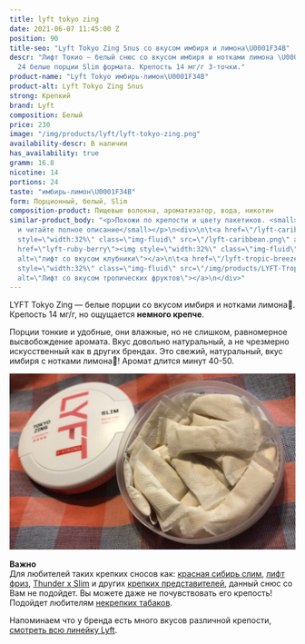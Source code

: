 ```yaml
---
title: lyft tokyo zing
date: 2021-06-07 11:45:00 Z
position: 90
title-seo: "Lyft Tokyo Zing Snus со вкусом имбиря и лимона\U0001F34B"
descr: "Лифт Токио — белый снюс со вкусом имбиря и нотками лимона \U0001F34B. В банке
  24 белые порции Slim формата. Крепость 14 мг/г 3-точки."
product-name: "Lyft Tokyo имбирь-лимон\U0001F34B"
product-alt: Lyft Tokyo Zing Snus
strong: Крепкий
brand: Lyft
composition: Белый
price: 230
image: "/img/products/lyft/lyft-tokyo-zing.png"
availability-descr: В наличии
has_availability: true
gramm: 16.8
nicotine: 14
portions: 24
taste: "имбирь-лимон\U0001F34B"
form: Порционный, белый, Slim
composition-product: Пищевые волокна, ароматизатор, вода, никотин
similar-product_body: "<p>Похожи по крепости и цвету пакетиков. <small>Жмите на картинки
  и читайте полное описание</small></p>\n<div>\n\t<a href=\"/lyft-caribbean-spirit\"><img
  style=\"width:32%\" class=\"img-fluid\" src=\"/lyft-caribbean.png\" alt=\"Лифт карибы\"></a>\n\t<a
  href=\"lyft-ruby-berry\"><img style=\"width:32%\" class=\"img-fluid\" src=\"/img/products/lyft-ruby-berry-slim-all-white.jpg\"
  alt=\"лифт со вкусом клубники\"></a>\n\t<a href=\"/lyft-tropic-breeze-slim-all-white\"><img
  style=\"width:32%\" class=\"img-fluid\" src=\"/img/products/LYFT-Tropic-Breeze-Slim-All-White.jpg\"
  alt=\"Лифт со вкусом тропических фруктов\"></a>\n</div>"
---
```


LYFT Tokyo Zing — белые порции со вкусом имбиря и нотками лимона🍋. Крепость 14 мг/г, но ощущается **немного крепче**. 

Порции тонкие и удобные, они влажные, но не слишком, равномерное высвобождение аромата. Вкус довольно натуральный, а не чрезмерно искусственный как в других брендах. Это свежий, натуральный, вкус имбиря с нотками лимона🍋! Аромат длится минут 40-50. 

<div class="mb-3">
<img class="img-fluid" src="/img/products/lyft/lyft-tokyo-open.jpg" alt="Лифт токио со вкусом имбиря и лимона">
</div>

<b>Важно</b><br>
Для любителей таких крепких сносов как: [красная сибирь слим](/siberia-white-dry-slim), [лифт фриз](/lyft-x-strong-freeze-slim-white), [Thunder x Slim](/thunder-x-slim-white-dry) и других [крепких представителей](/ultra-strong), данный снюс со Вам не подойдет. Вы можете даже не почувствовать его крепость!
Подойдет любителям [некрепких табаков](/low-strong). 

Напоминаем что у бренда есть много вкусов различной крепости, [смотреть всю линейку Lyft](/lyft).